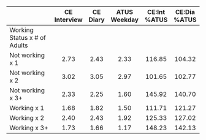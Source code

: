 
|                      | CE<br>Interview |  CE<br>Diary | ATUS<br>Weekday | CE:Int<br>%ATUS | CE:Dia<br>%ATUS |
| -------------------- | :----------: | :----------: | :----------: | :----------: | :----------: |
| Working Status x # of Adults |              |              |              |              |              |
| Not working x 1      |         2.73 |         2.43 |         2.33 |       116.85 |       104.32 |
| Not working x 2      |         3.02 |         3.05 |         2.97 |       101.65 |       102.77 |
| Not working x 3+     |         2.33 |         2.25 |         1.60 |       145.92 |       140.70 |
| Working x 1          |         1.68 |         1.82 |         1.50 |       111.71 |       121.27 |
| Working x 2          |         2.40 |         2.43 |         1.92 |       125.33 |       127.02 |
| Working x 3+         |         1.73 |         1.66 |         1.17 |       148.23 |       142.13 |

